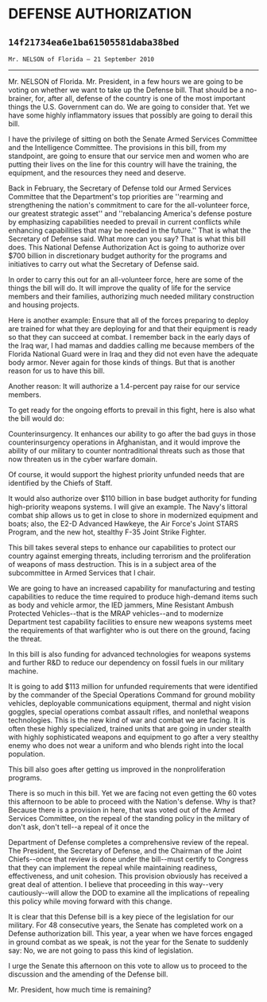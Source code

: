 # DEFENSE AUTHORIZATION
## `14f21734ea6e1ba61505581daba38bed`
`Mr. NELSON of Florida — 21 September 2010`

---


Mr. NELSON of Florida. Mr. President, in a few hours we are going to 
be voting on whether we want to take up the Defense bill. That should 
be a no-brainer, for, after all, defense of the country is one of the 
most important things the U.S. Government can do. We are going to 
consider that. Yet we have some highly inflammatory issues that 
possibly are going to derail this bill.

I have the privilege of sitting on both the Senate Armed Services 
Committee and the Intelligence Committee. The provisions in this bill, 
from my standpoint, are going to ensure that our service men and women 
who are putting their lives on the line for this country will have the 
training, the equipment, and the resources they need and deserve.

Back in February, the Secretary of Defense told our Armed Services 
Committee that the Department's top priorities are ''rearming and 
strengthening the nation's commitment to care for the all-volunteer 
force, our greatest strategic asset'' and ''rebalancing America's 
defense posture by emphasizing capabilities needed to prevail in 
current conflicts while enhancing capabilities that may be needed in 
the future.'' That is what the Secretary of Defense said. What more can 
you say? That is what this bill does. This National Defense 
Authorization Act is going to authorize over $700 billion in 
discretionary budget authority for the programs and initiatives to 
carry out what the Secretary of Defense said.

In order to carry this out for an all-volunteer force, here are some 
of the things the bill will do. It will improve the quality of life for 
the service members and their families, authorizing much needed 
military construction and housing projects.

Here is another example: Ensure that all of the forces preparing to 
deploy are trained for what they are deploying for and that their 
equipment is ready so that they can succeed at combat. I remember back 
in the early days of the Iraq war, I had mamas and daddies calling me 
because members of the Florida National Guard were in Iraq and they did 
not even have the adequate body armor. Never again for those kinds of 
things. But that is another reason for us to have this bill.

Another reason: It will authorize a 1.4-percent pay raise for our 
service members.

To get ready for the ongoing efforts to prevail in this fight, here 
is also what the bill would do:

Counterinsurgency. It enhances our ability to go after the bad guys 
in those counterinsurgency operations in Afghanistan, and it would 
improve the ability of our military to counter nontraditional threats 
such as those that now threaten us in the cyber warfare domain.

Of course, it would support the highest priority unfunded needs that 
are identified by the Chiefs of Staff.

It would also authorize over $110 billion in base budget authority 
for funding high-priority weapons systems. I will give an example. The 
Navy's littoral combat ship allows us to get in close to shore in 
modernized equipment and boats; also, the E2-D Advanced Hawkeye, the 
Air Force's Joint STARS Program, and the new hot, stealthy F-35 Joint 
Strike Fighter.

This bill takes several steps to enhance our capabilities to protect 
our country against emerging threats, including terrorism and the 
proliferation of weapons of mass destruction. This is in a subject area 
of the subcommittee in Armed Services that I chair.

We are going to have an increased capability for manufacturing and 
testing capabilities to reduce the time required to produce high-demand 
items such as body and vehicle armor, the IED jammers, Mine Resistant 
Ambush Protected Vehicles--that is the MRAP vehicles--and to modernize 
Department test capability facilities to ensure new weapons systems 
meet the requirements of that warfighter who is out there on the 
ground, facing the threat.

In this bill is also funding for advanced technologies for weapons 
systems and further R&D to reduce our dependency on fossil fuels in our 
military machine.

It is going to add $113 million for unfunded requirements that were 
identified by the commander of the Special Operations Command for 
ground mobility vehicles, deployable communications equipment, thermal 
and night vision goggles, special operations combat assault rifles, and 
nonlethal weapons technologies. This is the new kind of war and combat 
we are facing. It is often these highly specialized, trained units that 
are going in under stealth with highly sophisticated weapons and 
equipment to go after a very stealthy enemy who does not wear a uniform 
and who blends right into the local population.

This bill also goes after getting us improved in the nonproliferation 
programs.

There is so much in this bill. Yet we are facing not even getting the 
60 votes this afternoon to be able to proceed with the Nation's 
defense. Why is that? Because there is a provision in here, that was 
voted out of the Armed Services Committee, on the repeal of the 
standing policy in the military of don't ask, don't tell--a repeal of 
it once the


Department of Defense completes a comprehensive review of the repeal. 
The President, the Secretary of Defense, and the Chairman of the Joint 
Chiefs--once that review is done under the bill--must certify to 
Congress that they can implement the repeal while maintaining 
readiness, effectiveness, and unit cohesion. This provision obviously 
has received a great deal of attention. I believe that proceeding in 
this way--very cautiously--will allow the DOD to examine all the 
implications of repealing this policy while moving forward with this 
change.

It is clear that this Defense bill is a key piece of the legislation 
for our military. For 48 consecutive years, the Senate has completed 
work on a Defense authorization bill. This year, a year when we have 
forces engaged in ground combat as we speak, is not the year for the 
Senate to suddenly say: No, we are not going to pass this kind of 
legislation.

I urge the Senate this afternoon on this vote to allow us to proceed 
to the discussion and the amending of the Defense bill.

Mr. President, how much time is remaining?